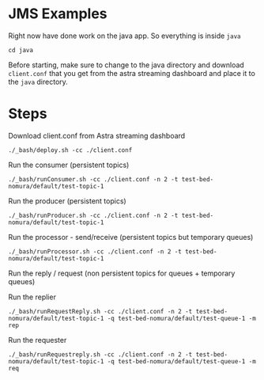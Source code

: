 # JMS Examples

Right now have done work on the java app. So everything is inside `java` 

```
cd java
```

Before starting, make sure to change to the java directory and download `client.conf` that you get from the astra streaming dashboard and place it to the `java` directory.

# Steps 

Download client.conf from Astra streaming dashboard 

```
./_bash/deploy.sh -cc ./client.conf 
```

Run the consumer (persistent topics)
```
./_bash/runConsumer.sh -cc ./client.conf -n 2 -t test-bed-nomura/default/test-topic-1
```
 
Run the producer (persistent topics)
```
./_bash/runProducer.sh -cc ./client.conf -n 2 -t test-bed-nomura/default/test-topic-1
```


Run the processor - send/receive (persistent topics but temporary queues)

```
./_bash/runProcessor.sh -cc ./client.conf -n 2 -t test-bed-nomura/default/test-topic-1
```


Run the reply / request (non persistent topics for queues + temporary queues)

Run the replier
```
./_bash/runRequestReply.sh -cc ./client.conf -n 2 -t test-bed-nomura/default/test-topic-1 -q test-bed-nomura/default/test-queue-1 -m rep
```

Run the requester
```
./_bash/runRequestreply.sh -cc ./client.conf -n 2 -t test-bed-nomura/default/test-topic-1 -q test-bed-nomura/default/test-queue-1 -m req
```

